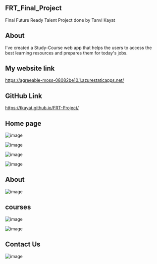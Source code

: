 ## FRT_Final_Project
Final Future Ready Talent Project done by Tanvi Kayat
## About
I've created a Study-Course web app that helps the users to access the best learning resources and prepares them for today's jobs.
## My website link 
https://agreeable-moss-08082be10.1.azurestaticapps.net/
## GitHub Link
https://tkayat.github.io/FRT-Project/
## Home page
![image](https://user-images.githubusercontent.com/105040357/171337107-63b75022-af87-4a3f-9a0d-3043a495daf8.png)

![image](https://user-images.githubusercontent.com/105040357/171337156-eb0ac2e6-3950-462f-84ed-8f9e424fbd1b.png)

![image](https://user-images.githubusercontent.com/105040357/171337187-fecbe414-ae53-430c-bfef-118630a82181.png)

![image](https://user-images.githubusercontent.com/105040357/171337255-58179001-f857-4219-861d-5ea28c27f727.png)


## About
![image](https://user-images.githubusercontent.com/105040357/171337324-e6ac7927-4b0a-46ab-b900-f07388040009.png)


## courses
![image](https://user-images.githubusercontent.com/105040357/171337592-c486552b-23be-4a22-aa48-94a21d6f5261.png)

![image](https://user-images.githubusercontent.com/105040357/171337630-4d35f5b5-f940-42f5-8bb3-7b2784a401c2.png)


## Contact Us
![image](https://user-images.githubusercontent.com/105040357/171337702-7200d107-3656-43b9-9cf8-f6d0aaa4783a.png)


